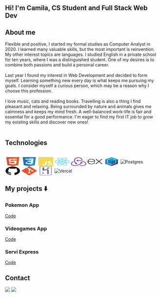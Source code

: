 ## Hi! I'm Camila, CS Student and Full Stack Web Dev 

## About me
<p>
Flexible and positive, I started my formal studies as Computer Analyst in 2020. I learned many valuable skills, but the most important is reinvention.
My other interest topics are languages. I studied English in a private school for ten years, where I was a distinguished student. One of my desires is to combine both passions and build a personal career. 
<br><br>
Last year I found my interest in Web Development and decided to form myself. Learning something new every day is what keeps me pursuing my goals.
I consider myself a curious person, which may be a reason why I choose this profession.
<br><br>
I love music, cats and reading books. Travelling is also a thing I find pleasant and relaxing. Being surrounded by nature and animals gives me calmness and keeps my mind fresh. A well-balanced work-life is fair and essential for a good performance.
I'm eager to find my first IT job to grow my existing skills and discover new ones!
<br><br>
<p>

## Technologies
<div style="display: inline_block"><br>
  <img align="center" alt="HTML" height="30" width="50" src="https://raw.githubusercontent.com/devicons/devicon/master/icons/html5/html5-original.svg">
  <img align="center" alt="CSS" height="30" width="50" src="https://raw.githubusercontent.com/devicons/devicon/master/icons/css3/css3-original.svg">
  <img align="center" alt="Js" height="30" width="50" src="https://raw.githubusercontent.com/devicons/devicon/master/icons/javascript/javascript-plain.svg">
  <img align="center" alt="React" height="30" width="50" src="https://raw.githubusercontent.com/devicons/devicon/master/icons/react/react-original.svg">
  <img align="center" alt="Redux" height="30" width="50" src="https://raw.githubusercontent.com/devicons/devicon/master/icons/redux/redux-original.svg">
  <img align="center" alt="Express" height="30" width="50" src="https://raw.githubusercontent.com/devicons/devicon/master/icons/express/express-original.svg">
  <img align="center" alt="Sequelize" height="30" width="50" src="https://raw.githubusercontent.com/devicons/devicon/master/icons/sequelize/sequelize-original.svg">
  <img align="center" alt="Postgres" height="30" width="50" src="https://cdn.jsdelivr.net/gh/devicons/devicon/icons/postgresql/postgresql-original.svg">
  <img align="center" alt="Github" height="30" width="50" src="https://raw.githubusercontent.com/devicons/devicon/master/icons/github/github-original.svg">
  <img align="center" alt="Git" height="30" width="50" src="https://raw.githubusercontent.com/devicons/devicon/master/icons/git/git-original.svg">
  <img align="center" alt="Heroku" height="30" width="50" src="https://raw.githubusercontent.com/devicons/devicon/master/icons/heroku/heroku-original.svg">
  <img align="center" alt="Vercel" height="30" width="50" src="https://www.svgrepo.com/show/327408/logo-vercel.svg">
</div>

## My projects ⬇️
<h3>Pokemon App</h3>
<a href='https://github.com/camiFK/PokemonApp'>Code</a>

<h3>Videogames App</h3>
<a href='https://github.com/camiFK/AppVideogames'>Code</a>

<h3>Servi Express</h3>
<a href='https://github.com/camiFK/ProyectoGrupal'>Code</a>


## Contact
<div> 
 <a href="https://www.linkedin.com/in/camilafkapp/" target="_blank"><img src="https://img.shields.io/badge/LinkedIn-0077b5?style=for-the-badge&logo=linkedin&logoColor=white" target="_blank"></a> 
  <a href = "mailto:camilafkapp@gmail.com"><img src="https://img.shields.io/badge/-Gmail-%23333?style=for-the-badge&logo=gmail&logoColor=white" target="_blank"></a>
</div>
